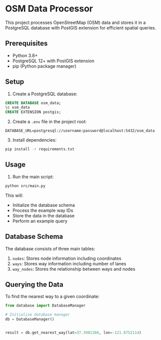 # OSM Data Processor

This project processes OpenStreetMap (OSM) data and stores it in a PostgreSQL database with PostGIS extension for efficient spatial queries.

## Prerequisites

- Python 3.8+
- PostgreSQL 12+ with PostGIS extension
- pip (Python package manager)

## Setup

1. Create a PostgreSQL database:
```sql
CREATE DATABASE osm_data;
\c osm_data
CREATE EXTENSION postgis;
```

2. Create a `.env` file in the project root:
```
DATABASE_URL=postgresql://username:password@localhost:5432/osm_data
```

3. Install dependencies:
```bash
pip install -r requirements.txt
```

## Usage

1. Run the main script:
```bash
python src/main.py
```

This will:
- Initialize the database schema
- Process the example way IDs
- Store the data in the database
- Perform an example query

## Database Schema

The database consists of three main tables:

1. `nodes`: Stores node information including coordinates
2. `ways`: Stores way information including number of lanes
3. `way_nodes`: Stores the relationship between ways and nodes

## Querying the Data

To find the nearest way to a given coordinate:

```python
from database import DatabaseManager

# Initialize database manager
db = DatabaseManager()


result = db.get_nearest_way(lat=37.3981366, lon=-121.8752114)

```